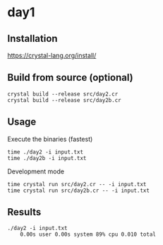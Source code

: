 # day1

## Installation

https://crystal-lang.org/install/

## Build from source (optional)

```
crystal build --release src/day2.cr  
crystal build --release src/day2b.cr
```

## Usage

Execute the binaries (fastest)

```
time ./day2 -i input.txt
time ./day2b -i input.txt 
```

Development mode

```
time crystal run src/day2.cr -- -i input.txt
time crystal run src/day2b.cr -- -i input.txt
```

## Results

```
./day2 -i input.txt
    0.00s user 0.00s system 89% cpu 0.010 total
```